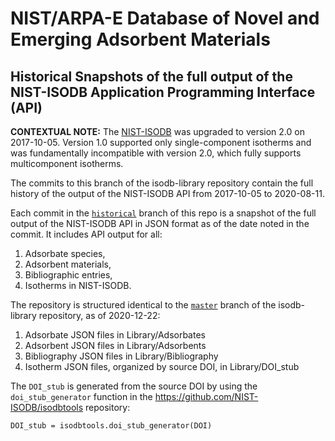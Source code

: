 # NIST/ARPA-E Database of Novel and Emerging Adsorbent Materials
## Historical Snapshots of the full output of the NIST-ISODB Application Programming Interface (API)

**CONTEXTUAL NOTE:** The [NIST-ISODB](https://adsorption.nist.gov/isodb/index.php#apis) was upgraded to version 2.0 on 2017-10-05. Version 1.0 supported only single-component isotherms and was fundamentally incompatible with version 2.0, which fully supports multicomponent isotherms.

The commits to this branch of the isodb-library repository contain the full history of the output of the NIST-ISODB API from 2017-10-05 to 2020-08-11.

Each commit in the [`historical`](https://github.com/NIST-ISODB/isodb-library/tree/historical) branch of this repo is a snapshot of the full output of the NIST-ISODB API in JSON format as of the date noted in the commit. It includes API output for all:
1. Adsorbate species,
1. Adsorbent materials,
1. Bibliographic entries,
1. Isotherms
in NIST-ISODB.

The repository is structured identical to the [`master`](https://github.com/NIST-ISODB/isodb-library/tree/master) branch of the isodb-library repository, as of 2020-12-22:
1. Adsorbate JSON files in Library/Adsorbates
1. Adsorbent JSON files in Library/Adsorbents
1. Bibliography JSON files in Library/Bibliography
1. Isotherm JSON files, organized by source DOI, in Library/DOI_stub

The `DOI_stub` is generated from the source DOI by using the `doi_stub_generator` function in the https://github.com/NIST-ISODB/isodbtools repository:

```DOI_stub = isodbtools.doi_stub_generator(DOI)```

